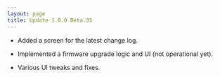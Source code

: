 ```yaml
---
layout: page
title: Update 1.0.0 Beta.35
---
```


* Added a screen for the latest change log.

* Implemented a firmware upgrade logic and UI (not operational yet).

* Various UI tweaks and fixes.